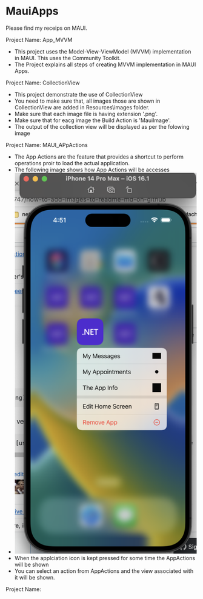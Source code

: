 # MauiApps

Please find my receips on MAUI. 

Project Name: App_MVVM
  - This project uses the Model-View-ViewModel (MVVM) implementation in MAUI. This uses the Community Toolkit.  
  - The Project explains all steps of creating MVVM implementation in MAUI Apps.
  
  
Project Name: CollectionView 
  - This project demonstrate the use of CollectionView
  - You need to make sure that, all images those are shown in CollectionView are added in Resources\images folder.
  - Make sure that each image file is having extension '.png'.
  - Make sure that for eacg image the Build Action is 'MauiImage'.
  - The output of the collection view will be displayed as per the folowing image


Project Name: MAUI_APpActions
  - The App Actions are the feature that provides a shortcut to perform operations proir to load the actual application.
  - The following image shows how App Actions will be accesses
  - ![alt text](https://github.com/maheshsabnis/MauiApps/blob/main/appactions.png?raw=true) 
  - When the applciation icon is kept pressed for some time the AppActions will be shown
  - You can select an action from AppActions and the view associated with it will be shown.
  
 Project Name:  
